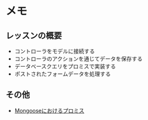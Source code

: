 # メモ

## レッスンの概要

- コントローラをモデルに接続する
- コントローラのアクションを通じてデータを保存する
- データベースクエリをプロミスで実装する
- ポストされたフォームデータを処理する

## その他

- [Mongooseにおけるプロミス](https://mongoosejs.com/docs/4.x/docs/promises.html)
